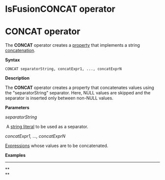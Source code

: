 # lsFusionCONCAT operator

# CONCAT operator

The **CONCAT** operator creates a [property](lsFusionProperties.md) that implements a string [concatenation](lsFusionString_operators_+_CONCAT_SUBSTRING_.md).

**Syntax**

    CONCAT separatorString, concatExpr1, ..., concatExprN

**Description**

The **CONCAT** operator creates a property that concatenates values using the "separatorString" separator. Here, NULL values are skipped and the separator is inserted only between non-NULL values.

**Parameters**

*separatorString*

 A [string literal](Literals_35521071.html#Literals-strliteral) to be used as a separator.

*concatExpr1, ..., concatExprN*

[Expressions](lsFusionExpression.md) whose values are to be concatenated.

**Examples**

****



**  
**

  
